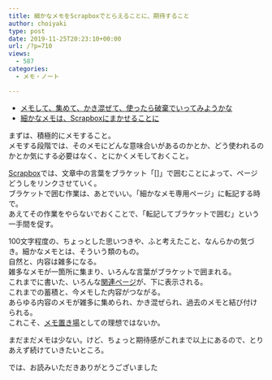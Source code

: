 ```yaml
---
title: 細かなメモをScrapboxでとらえることに、期待すること
author: choiyaki
type: post
date: 2019-11-25T20:23:10+00:00
url: /?p=710
views:
  - 587
categories:
  - メモ・ノート

---
```

  * [メモして、集めて、かき混ぜて、使ったら破棄でいってみようかな][1]
  * [細かなメモは、Scrapboxにまかせることに][2]

まずは、積極的にメモすること。  
メモする段階では、そのメモにどんな意味合いがあるのかとか、どう使われるのかとか気にする必要はなく、とにかくメモしておくこと。

[Scrapbox][3]では、文章中の言葉をブラケット「[]」で囲むことによって、ページどうしをリンクさせていく。  
ブラケットで囲む作業は、あとでいい。「細かなメモ専用ページ」に転記する時で。  
あえてその作業をやらないでおくことで、「転記してブラケットで囲む」という一手間を促す。

100文字程度の、ちょっとした思いつきや、ふと考えたこと、なんらかの気づき。細かなメモとは、そういう類のもの。  
自然と、内容は雑多になる。  
雑多なメモが一箇所に集まり、いろんな言葉がブラケットで囲まれる。  
これまでに書いた、いろんな[関連ページ][4]が、下に表示される。  
これまでの蓄積と、今メモした内容がつながる。  
あらゆる内容のメモが雑多に集められ、かき混ぜられ、過去のメモと結び付けられる。  
これこそ、[メモ置き場][5]としての理想ではないか。

まだまだメモは少ない。けど、ちょっと期待感がこれまで以上にあるので、とりあえず続けていきたいところ。

では、お読みいただきありがとうございました

 [1]: https://choiyaki.com/?p=704
 [2]: https://choiyaki.com/?p=708
 [3]: https://scrapbox.io/choiyaki-hondana/Scrapbox
 [4]: https://scrapbox.io/choiyaki-hondana/%E9%96%A2%E9%80%A3%E3%83%9A%E3%83%BC%E3%82%B8
 [5]: https://scrapbox.io/choiyaki-hondana/%E3%83%A1%E3%83%A2%E7%BD%AE%E3%81%8D%E5%A0%B4